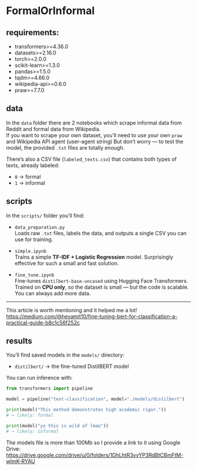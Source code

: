 # FormalOrInformal

## requirements:
- transformers>=4.36.0
- datasets>=2.16.0 
- torch>=2.0.0
- scikit-learn>=1.3.0
- pandas>=1.5.0
- tqdm>=4.66.0
- wikipedia-api>=0.6.0
- praw>=7.7.0

## data  
In the `data` folder there are 2 notebooks which scrape informal data from Reddit and formal data from Wikipedia.  
If you want to scrape your own dataset, you'll need to use your own `praw` and Wikipedia API agent (user-agent string) 
But don’t worry — to test the model, the provided `.txt` files are totally enough.  

There’s also a CSV file (`labeled_texts.csv`) that contains both types of texts, already labeled:
- `0` → formal  
- `1` → informal  

## scripts

In the `scripts/` folder you'll find:

- `data_preparation.py`  
  Loads raw `.txt` files, labels the data, and outputs a single CSV you can use for training.

- `simple.ipynb`  
  Trains a simple **TF-IDF + Logistic Regression** model. Surprisingly effective for such a small and fast solution.

- `fine_tune.ipynb`  
  Fine-tunes `distilbert-base-uncased` using Hugging Face Transformers.  
  Trained on **CPU only**, so the dataset is small — but the code is scalable. You can always add more data.

---

This article is worth mentioning and it helped me a lot!
https://medium.com/@heyamit10/fine-tuning-bert-for-classification-a-practical-guide-b8c1c56f252c

## results  
You’ll find saved models in the `models/` directory:
- `distilbert/` → the fine-tuned DistilBERT model  

You can run inference with:

```python
from transformers import pipeline

model = pipeline("text-classification", model="./models/distilbert")

print(model("This method demonstrates high academic rigor."))
# → likely: formal

print(model("yo this is wild af lmao"))
# → likely: informal
```
The models file is more than 100Mb so I provide a link to it using Google Drive:
https://drive.google.com/drive/u/0/folders/1DhLhtR3vyYP3RdBtCBmFtM-wImK-RYAU
